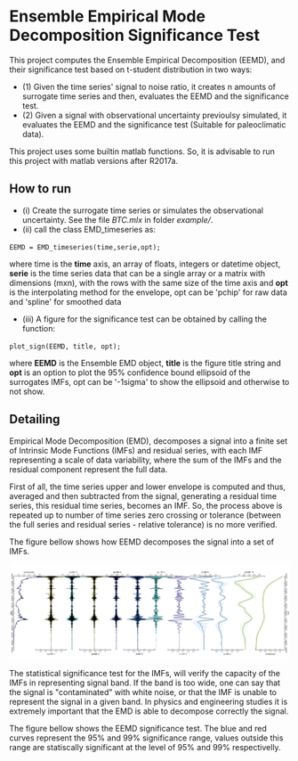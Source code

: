 # Ensemble Empirical Mode Decomposition Significance Test #

This project computes the Ensemble Empirical Decomposition (EEMD), and their significance test based on t-student distribution in two ways:
* (1) Given the time series' signal to noise ratio, it creates n amounts of surrogate time series and then, evaluates the EEMD and the significance test.
* (2) Given a signal with observational uncertainty previoulsy simulated, it evaluates the EEMD and the significance test (Suitable for paleoclimatic data).

This project uses some builtin matlab functions. So, it is advisable to run this project with matlab versions after R2017a.

## How to run ##

* (i)  Create the surrogate time series or simulates the observational uncertainty. See the file *BTC.mlx* in folder *example/*.
* (ii) call the class EMD_timeseries as:

`EEMD = EMD_timeseries(time,serie,opt);`

where time is the **time** axis, an array of floats, integers or datetime object, **serie** is the time series data that can be a single array or a matrix with dimensions (mxn), with the rows with the same size of the time axis and **opt** is the interpolating method for the envelope, opt can be 'pchip' for raw data and 'spline' for smoothed data 

* (iii) A figure for the significance test can be obtained by calling the function:

`plot_sign(EEMD, title, opt);`

where **EEMD** is the Ensemble EMD object, **title** is the figure title string and **opt** is an option to plot the 95% confidence bound ellipsoid of 
the surrogates IMFs, opt can be '-1sigma' to show the ellipsoid and otherwise to not show.

## Detailing ##

Empirical Mode Decomposition (EMD), decomposes a signal into a finite set of Intrinsic Mode Functions (IMFs) and residual series, with each IMF representing a scale of data variability, where the sum of the IMFs and the residual component represent the full data.

First of all, the time series upper and lower envelope is computed and thus, averaged and then subtracted from the signal, generating a residual time series, this residual time series, becomes an IMF. So, the process above is repeated up to number of time series zero crossing or tolerance (between the full series and residual series - relative tolerance) is no more verified.

The figure bellow shows how EEMD decomposes the signal into a set of IMFs.

![plot](https://github.com/jlpscampos/Ensemble_EMD_significance_test/blob/main/examples/all.png)

The statistical significance test for the IMFs, will verify the capacity of the IMFs in representing signal band. If the band is too wide, one can say that the signal is "contaminated" with white noise, or that the IMF is unable to represent the signal in a given band. In physics and engineering studies it is extremely important that the EMD
is able to decompose correctly the signal. 

The figure bellow shows the EEMD significance test. The blue and red curves represent the 95% and 99% significance range, values outside this range are statiscally significant at the level of 95% and 99% respectivelly. 

<p align="center">
<![plot](https://github.com/jlpscampos/Ensemble_EMD_significance_test/blob/main/examples/sign_btc.png)>
</p>

